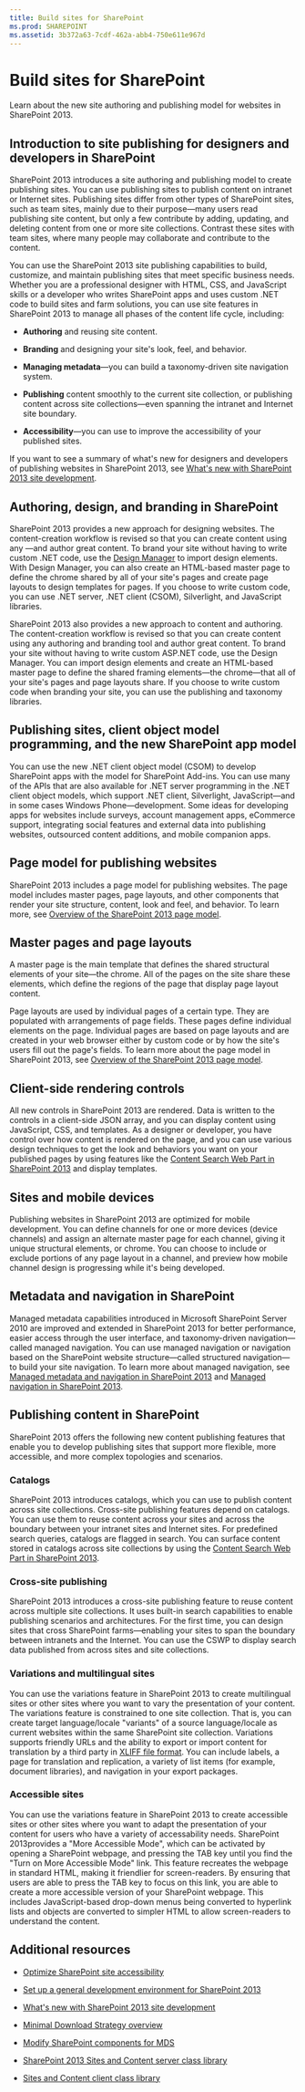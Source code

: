 ```yaml
---
title: Build sites for SharePoint
ms.prod: SHAREPOINT
ms.assetid: 3b372a63-7cdf-462a-abb4-750e611e967d
---
```



# Build sites for SharePoint
Learn about the new site authoring and publishing model for websites in SharePoint 2013.
## Introduction to site publishing for designers and developers in SharePoint
<a name="SP15_BuildSitesForSP2013_IntroToSitePublishing"> </a>

SharePoint 2013 introduces a site authoring and publishing model to create publishing sites. You can use publishing sites to publish content on intranet or Internet sites. Publishing sites differ from other types of SharePoint sites, such as team sites, mainly due to their purpose—many users read publishing site content, but only a few contribute by adding, updating, and deleting content from one or more site collections. Contrast these sites with team sites, where many people may collaborate and contribute to the content. 
  
    
    
You can use the SharePoint 2013 site publishing capabilities to build, customize, and maintain publishing sites that meet specific business needs. Whether you are a professional designer with HTML, CSS, and JavaScript skills or a developer who writes SharePoint apps and uses custom .NET code to build sites and farm solutions, you can use site features in SharePoint 2013 to manage all phases of the content life cycle, including:
  
    
    

- **Authoring** and reusing site content.
    
  
- **Branding** and designing your site's look, feel, and behavior.
    
  
- **Managing metadata**—you can build a taxonomy-driven site navigation system.
    
  
- **Publishing** content smoothly to the current site collection, or publishing content across site collections—even spanning the intranet and Internet site boundary.
    
  
- **Accessibility**—you can use to improve the accessibility of your published sites.
    
  
If you want to see a summary of what's new for designers and developers of publishing websites in SharePoint 2013, see  [What's new with SharePoint 2013 site development](what-s-new-with-sharepoint-2013-site-development.md). 
  
    
    

## Authoring, design, and branding in SharePoint
<a name="SP15_BuildSitesForSP2013_AuthoringDesignBranding"> </a>

SharePoint 2013 provides a new approach for designing websites. The content-creation workflow is revised so that you can create content using any —and author great content. To brand your site without having to write custom .NET code, use the  [Design Manager](overview-of-design-manager-in-sharepoint-2013.md) to import design elements. With Design Manager, you can also create an HTML-based master page to define the chrome shared by all of your site's pages and create page layouts to design templates for pages. If you choose to write custom code, you can use .NET server, .NET client (CSOM), Silverlight, and JavaScript libraries.
  
    
    
SharePoint 2013 also provides a new approach to content and authoring. The content-creation workflow is revised so that you can create content using any authoring and branding tool and author great content. To brand your site without having to write custom ASP.NET code, use the Design Manager. You can import design elements and create an HTML-based master page to define the shared framing elements—the chrome—that all of your site's pages and page layouts share. If you choose to write custom code when branding your site, you can use the publishing and taxonomy libraries.
  
    
    

## Publishing sites, client object model programming, and the new SharePoint app model
<a name="SP15_BuildSitesForSP2013_PublishingSites"> </a>

You can use the new .NET client object model (CSOM) to develop SharePoint apps with the model for SharePoint Add-ins. You can use many of the APIs that are also available for .NET server programming in the .NET client object models, which support .NET client, Silverlight, JavaScript—and in some cases Windows Phone—development. Some ideas for developing apps for websites include surveys, account management apps, eCommerce support, integrating social features and external data into publishing websites, outsourced content additions, and mobile companion apps. 
  
    
    

## Page model for publishing websites
<a name="SP15_BuildSitesForSP2013_PageModel"> </a>

SharePoint 2013 includes a page model for publishing websites. The page model includes master pages, page layouts, and other components that render your site structure, content, look and feel, and behavior. To learn more, see  [Overview of the SharePoint 2013 page model](overview-of-the-sharepoint-2013-page-model.md).
  
    
    

## Master pages and page layouts
<a name="SP15_BuildSitesForSP2013_MasterAndLayout"> </a>

A master page is the main template that defines the shared structural elements of your site—the chrome. All of the pages on the site share these elements, which define the regions of the page that display page layout content.
  
    
    
Page layouts are used by individual pages of a certain type. They are populated with arrangements of page fields. These pages define individual elements on the page. Individual pages are based on page layouts and are created in your web browser either by custom code or by how the site's users fill out the page's fields. To learn more about the page model in SharePoint 2013, see  [Overview of the SharePoint 2013 page model](overview-of-the-sharepoint-2013-page-model.md). 
  
    
    

## Client-side rendering controls
<a name="SP15_BuildSitesForSP2013_ClientSideRendering"> </a>

All new controls in SharePoint 2013 are rendered. Data is written to the controls in a client-side JSON array, and you can display content using JavaScript, CSS, and templates. As a designer or developer, you have control over how content is rendered on the page, and you can use various design techniques to get the look and behaviors you want on your published pages by using features like the  [Content Search Web Part in SharePoint 2013](content-search-web-part-in-sharepoint-2013.md) and display templates.
  
    
    

## Sites and mobile devices
<a name="SP15_BuildSitesForSP2013_SitesAndMobile"> </a>

Publishing websites in SharePoint 2013 are optimized for mobile development. You can define channels for one or more devices (device channels) and assign an alternate master page for each channel, giving it unique structural elements, or chrome. You can choose to include or exclude portions of any page layout in a channel, and preview how mobile channel design is progressing while it's being developed. 
  
    
    

## Metadata and navigation in SharePoint
<a name="SP15_BuildSitesForSP2013_MetadataNav"> </a>

Managed metadata capabilities introduced in Microsoft SharePoint Server 2010 are improved and extended in SharePoint 2013 for better performance, easier access through the user interface, and taxonomy-driven navigation—called managed navigation. You can use managed navigation or navigation based on the SharePoint website structure—called structured navigation—to build your site navigation. To learn more about managed navigation, see  [Managed metadata and navigation in SharePoint 2013](managed-metadata-and-navigation-in-sharepoint-2013.md) and [Managed navigation in SharePoint 2013](managed-navigation-in-sharepoint-2013.md).
  
    
    

## Publishing content in SharePoint
<a name="SP15_BuildSitesForSP2013_PublishingContent"> </a>

SharePoint 2013 offers the following new content publishing features that enable you to develop publishing sites that support more flexible, more accessible, and more complex topologies and scenarios. 
  
    
    

### Catalogs

SharePoint 2013 introduces catalogs, which you can use to publish content across site collections. Cross-site publishing features depend on catalogs. You can use them to reuse content across your sites and across the boundary between your intranet sites and Internet sites. For predefined search queries, catalogs are flagged in search. You can surface content stored in catalogs across site collections by using the  [Content Search Web Part in SharePoint 2013](content-search-web-part-in-sharepoint-2013.md).
  
    
    

### Cross-site publishing

SharePoint 2013 introduces a cross-site publishing feature to reuse content across multiple site collections. It uses built-in search capabilities to enable publishing scenarios and architectures. For the first time, you can design sites that cross SharePoint farms—enabling your sites to span the boundary between intranets and the Internet. You can use the CSWP to display search data published from across sites and site collections.
  
    
    

### Variations and multilingual sites

You can use the variations feature in SharePoint 2013 to create multilingual sites or other sites where you want to vary the presentation of your content. The variations feature is constrained to one site collection. That is, you can create target language/locale "variants" of a source language/locale as current websites within the same SharePoint site collection. Variations supports friendly URLs and the ability to export or import content for translation by a third party in  [XLIFF file format](the-xliff-interchange-file-format-in-sharepoint-2013.md). You can include labels, a page for translation and replication, a variety of list items (for example, document libraries), and navigation in your export packages. 
  
    
    

### Accessible sites

You can use the variations feature in SharePoint 2013 to create accessible sites or other sites where you want to adapt the presentation of your content for users who have a variety of accessability needs. SharePoint 2013provides a "More Accessible Mode", which can be activated by opening a SharePoint webpage, and pressing the TAB key until you find the "Turn on More Accessible Mode" link. This feature recreates the webpage in standard HTML, making it friendlier for screen-readers. By ensuring that users are able to press the TAB key to focus on this link, you are able to create a more accessible version of your SharePoint webpage. This includes JavaScript-based drop-down menus being converted to hyperlink lists and objects are converted to simpler HTML to allow screen-readers to understand the content. 
  
    
    

## Additional resources
<a name="SP15_BuildSitesForSP2013_AdditionalResources"> </a>


-  [Optimize SharePoint site accessibility](optimize-sharepoint-site-accessibility.md)
    
  
-  [Set up a general development environment for SharePoint 2013](set-up-a-general-development-environment-for-sharepoint-2013.md)
    
  
-  [What's new with SharePoint 2013 site development](what-s-new-with-sharepoint-2013-site-development.md)
    
  
-  [Minimal Download Strategy overview](minimal-download-strategy-overview.md)
    
  
-  [Modify SharePoint components for MDS](modify-sharepoint-components-for-mds.md)
    
  
-  [SharePoint 2013 Sites and Content server class library](http://msdn.microsoft.com/library/8a93e838-234c-41d8-b990-7ac1a415dd5e%28Office.15%29.aspx)
    
  
-  [Sites and Content client class library](http://msdn.microsoft.com/library/e6542022-a459-4c3b-aee0-e350c6397139%28Office.15%29.aspx)
    
  

